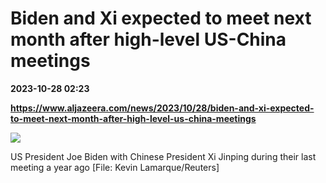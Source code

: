 # Biden and Xi expected to meet next month after high-level US-China meetings

**2023-10-28 02:23**

**https://www.aljazeera.com/news/2023/10/28/biden-and-xi-expected-to-meet-next-month-after-high-level-us-china-meetings**

![](https://www.aljazeera.com/wp-content/uploads/2022/11/2022-11-14T101929Z_1901832738_RC2MLX98KG0T_RTRMADP_3_G20-SUMMIT-BIDEN-XI.jpg?resize=770%2C513&quality=80)

US President Joe Biden with Chinese President Xi Jinping during their last meeting a year ago \[File: Kevin Lamarque/Reuters\]